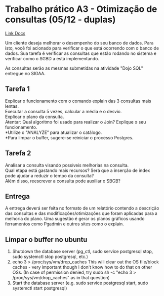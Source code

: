 ﻿# Trabalho prático A3 - Otimização de consultas (05/12 - duplas)
 
 [Link Docs](https://docs.google.com/document/d/18HfXRSnD8DmN3SrCVPxFZPG-TSMB1Aw97SYm6ffIHcs/edit)  
 
Um cliente deseja melhorar o desempenho do seu banco de dados. Para isto, você foi acionado para verificar o que está ocorrendo com o banco de dados. Sua tarefa é verificar as consultas que estão rodando no sistema e verificar como o SGBD a está implementando.

As consultas serão as mesmas submetidas na atividade "Dojo SQL" entregue no SIGAA.

## Tarefa 1

Explicar o funcionamento com o comando explain das 3 consultas mais lentas.  
Executar a consulta 5 vezes, calcular a média e o desvio.  
Explicar o plano da consulta.  
Atentar: Qual algoritmo foi usado para realizar o Join? Explique o seu funcionamento.  
*Utilize o "ANALYZE” para atualizar o catálogo.  
*Para limpar o buffer, sugere-se reiniciar o processo Postgres.  

## Tarefa 2
Analisar a consulta visando possíveis melhorias na consulta.   
Qual etapa está gastando mais recursos? Será que a inserção de index pode ajudar a reduzir o tempo da consulta?   
Além disso, reescrever a consulta pode auxiliar o SBGB?  

## Entrega
A entrega deverá ser feita no formato de um relatório contendo a descrição das consultas e das modificações/otimizações que foram aplicadas para a melhoria do plano.
Uma sugestão é gerar os planos gráficos usando ferramentos como Pgadmin e outros sites como o explain.

## Limpar o buffer no ubuntu
1. Shutdown the database server (pg_ctl, sudo service postgresql stop, sudo systemctl stop postgresql, etc.)  
2. echo 3 > /proc/sys/vm/drop_caches This will clear out the OS file/block caches - very important though I don't know how to do that on other OSs. (In case of permission denied, try sudo sh -c "echo 3 >
/proc/sys/vm/drop_caches" as in that question)  
3. Start the database server (e.g. sudo service postgresql start, sudo systemctl start postgresql)  
